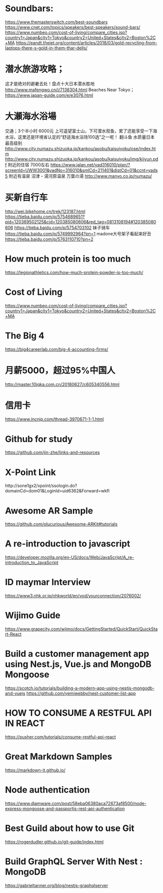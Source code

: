 # Soundbars:
https://www.themasterswitch.com/best-soundbars
https://www.cnet.com/topics/speakers/best-speakers/sound-bars/
https://www.numbeo.com/cost-of-living/compare_cities.jsp?country1=Japan&city1=Tokyo&country2=United+States&city2=Boston%2C+MA
https://eandt.theiet.org/content/articles/2018/03/gold-recycling-from-laptops-there-s-gold-in-them-thar-dells/

# 潜水旅游攻略；
这才是绝对的避暑去处！盘点十大日本潜水胜地
http://www.mafengwo.cn/i/7138304.html
Beaches Near Tokyo；
https://www.japan-guide.com/e/e3076.html

# 大瀬海水浴場
交通；3个半小时 6000元
上可遥望富士山，下可潜水观鱼，累了还能享受一下海水浴，这里还是环境省认定的“舒适海水浴场100选”之一呢！
翻斗鱼
水质量日本最高级别
http://www.city.numazu.shizuoka.jp/kankou/asobu/kaisuiyoku/ose/index.htm
http://www.city.numazu.shizuoka.jp/kankou/asobu/kaisuiyoku/img/kijyun.pdf
附近的住宿 7000左右
https://www.jalan.net/yad316010/plan/?screenId=UWW3001&yadNo=316010&smlCd=211401&distCd=01&ccnt=yads5
附近有温泉
沼津・湯河原温泉 万葉の湯
http://www.manyo.co.jp/numazu/

# 买新自行车
http://wei.bikehome.cn/trek/123187.html
https://tieba.baidu.com/p/5754689651?pid=120369502125&cid=120385080606&red_tag=0813108194#120385080606
https://tieba.baidu.com/p/5754703102
妹子骑车
https://tieba.baidu.com/p/5749992964?pn=1
madone大号架子看起来好丑
https://tieba.baidu.com/p/5763110710?pn=2

# How much protein is too much
https://legionathletics.com/how-much-protein-powder-is-too-much/

# Cost of Living
https://www.numbeo.com/cost-of-living/compare_cities.jsp?country1=Japan&city1=Tokyo&country2=United+States&city2=Boston%2C+MA

# The Big 4
https://big4careerlab.com/big-4-accounting-firms/

# 月薪5000，超过95%中国人
http://master.10jqka.com.cn/20180627/c605340556.html

# 信用卡
https://www.incnjp.com/thread-3970671-1-1.html

# Github for study
https://github.com/jin-zhe/links-and-resources

# X-Point Link
http://sone1gx2/xpoint/ssologin.do?domainCd=dom01&LoginId=uid6362&Forward=wkfl

# Awesome AR Sample
https://github.com/olucurious/Awesome-ARKit#tutorials

# A re-introduction to javascript
https://developer.mozilla.org/en-US/docs/Web/JavaScript/A_re-introduction_to_JavaScript

# ID maymar Interview
https://www3.nhk.or.jp/nhkworld/en/vod/yourconnection/2076002/

# Wijimo Guide
https://www.grapecity.com/wijmo/docs/GettingStarted/QuickStart/QuickStart-React

# Build a customer management app using Nest.js, Vue.js and MongoDB Mongoose
https://scotch.io/tutorials/building-a-modern-app-using-nestjs-mongodb-and-vuejs
https://github.com/yemiwebby/nest-customer-list-app

# HOW TO CONSUME A RESTFUL API IN REACT
https://pusher.com/tutorials/consume-restful-api-react

# Great Markdown Samples
https://markdown-it.github.io/

# Node authentication
https://www.djamware.com/post/58eba06380aca72673af8500/node-express-mongoose-and-passportjs-rest-api-authentication

# Best Guild about how to use Git 
https://rogerdudler.github.io/git-guide/index.html

# Build GraphQL Server With Nest : MongoDB
https://gabrieltanner.org/blog/nestjs-graphqlserver
